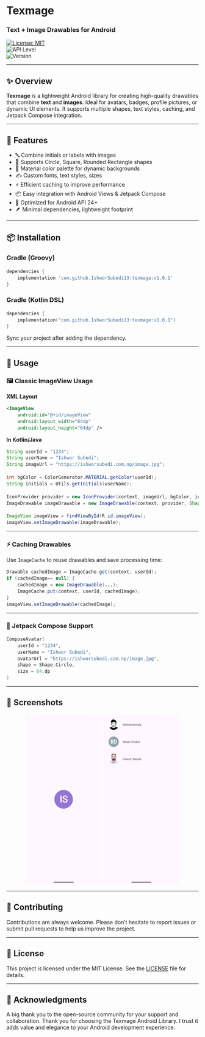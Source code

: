 # Texmage  
### Text + Image Drawables for Android

[![License: MIT](https://img.shields.io/badge/License-MIT-blue.svg)](LICENSE)  
![API Level](https://img.shields.io/badge/API%2024+-green)  
![Version](https://img.shields.io/badge/version-1.0.1-orange)

---

## ✨ Overview

**Texmage** is a lightweight Android library for creating high-quality drawables that combine **text** and **images**. Ideal for avatars, badges, profile pictures, or dynamic UI elements. It supports multiple shapes, text styles, caching, and Jetpack Compose integration.

---

## 🧩 Features

- 🔤 Combine initials or labels with images  
- 🔵 Supports Circle, Square, Rounded Rectangle shapes  
- 🌈 Material color palette for dynamic backgrounds  
- ✍️ Custom fonts, text styles, sizes  
- ⚡ Efficient caching to improve performance  
- 📦 Easy integration with Android Views & Jetpack Compose  
- 📱 Optimized for Android API 24+  
- 🪶 Minimal dependencies, lightweight footprint  

---

## 📦 Installation

### Gradle (Groovy)
```groovy
dependencies {
    implementation 'com.github.IshworSubedi13:texmage:v1.0.1'
}
```

### Gradle (Kotlin DSL)
```kotlin
dependencies {
    implementation("com.github.IshworSubedi13:texmage:v1.0.1")
}
```

Sync your project after adding the dependency.

---

## 🚀 Usage

### 🖼️ Classic ImageView Usage

**XML Layout**
```xml
<ImageView
    android:id="@+id/imageView"
    android:layout_width="64dp"
    android:layout_height="64dp" />
```

**In Kotlin/Java**
```java
String userId = "1234";
String userName = "Ishwor Subedi";
String imageUrl = "https://ishworsubedi.com.np/image.jpg";

int bgColor = ColorGenerator.MATERIAL.getColor(userId);
String initials = Utils.getInitials(userName);

IconProvider provider = new IconProvider(context, imageUrl, bgColor, initials);
ImageDrawable imageDrawable = new ImageDrawable(context, provider, Shape.CIRCLE, 12, null);

ImageView imageView = findViewById(R.id.imageView);
imageView.setImageDrawable(imageDrawable);
```

---

### ⚡ Caching Drawables

Use `ImageCache` to reuse drawables and save processing time:
```java
Drawable cachedImage = ImageCache.get(context, userId);
if (cachedImage== null) {
    cachedImage = new ImageDrawable(...);
    ImageCache.put(context, userId, cachedImage);
}
imageView.setImageDrawable(cachedImage);
```

---

### 🧱 Jetpack Compose Support

```kotlin
ComposeAvatar(
    userId = "1234",
    userName = "Ishwor Subedi",
    avatarUrl = "https://ishworsubedi.com.np/image.jpg",
    shape = Shape.Circle,
    size = 64.dp
)
```

---

## 📸 Screenshots

<p align="center"> <img src="assets/sample_screenshot.png" width="200"/> <img src="assets/sample_screenshot_recyclerview.png" width="200"/> </p>


---

## 🤝 Contributing

Contributions are always welcome. Please don’t hesitate to report issues or submit pull requests to help us improve the project.

---

## 📄 License

This project is licensed under the MIT License. See the [LICENSE](LICENSE) file for details.

---

## 🙌 Acknowledgments

A big thank you to the open-source community for your support and collaboration.
Thank you for choosing the Texmage Android Library. I trust it adds value and elegance to your Android development experience.
